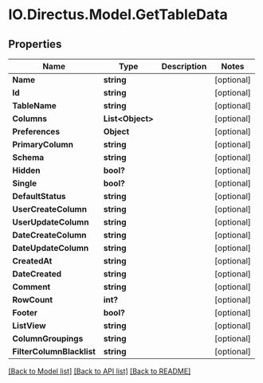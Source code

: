 # IO.Directus.Model.GetTableData
## Properties

Name | Type | Description | Notes
------------ | ------------- | ------------- | -------------
**Name** | **string** |  | [optional] 
**Id** | **string** |  | [optional] 
**TableName** | **string** |  | [optional] 
**Columns** | **List&lt;Object&gt;** |  | [optional] 
**Preferences** | **Object** |  | [optional] 
**PrimaryColumn** | **string** |  | [optional] 
**Schema** | **string** |  | [optional] 
**Hidden** | **bool?** |  | [optional] 
**Single** | **bool?** |  | [optional] 
**DefaultStatus** | **string** |  | [optional] 
**UserCreateColumn** | **string** |  | [optional] 
**UserUpdateColumn** | **string** |  | [optional] 
**DateCreateColumn** | **string** |  | [optional] 
**DateUpdateColumn** | **string** |  | [optional] 
**CreatedAt** | **string** |  | [optional] 
**DateCreated** | **string** |  | [optional] 
**Comment** | **string** |  | [optional] 
**RowCount** | **int?** |  | [optional] 
**Footer** | **bool?** |  | [optional] 
**ListView** | **string** |  | [optional] 
**ColumnGroupings** | **string** |  | [optional] 
**FilterColumnBlacklist** | **string** |  | [optional] 

[[Back to Model list]](../README.md#documentation-for-models) [[Back to API list]](../README.md#documentation-for-api-endpoints) [[Back to README]](../README.md)

